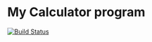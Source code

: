 # My Calculator program
[![Build Status](https://app.travis-ci.com/aa358/calculate_example.svg?branch=main)](https://app.travis-ci.com/aa358/calculate_example)
